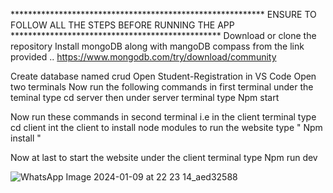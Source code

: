 ********************************************************** ENSURE TO FOLLOW ALL THE STEPS BEFORE RUNNING THE APP ************************************************
Download or clone the repository
Install mongoDB along with mangoDB compass from the link provided ..
https://www.mongodb.com/try/download/community

Create database named crud
Open Student-Registration in VS Code
Open two terminals
Now run the following commands in first terminal
 under the  teminal type cd server
 then under server terminal type Npm start

Now run these commands in second terminal i.e in the client terminal
type cd client
int the client to install node modules to run the website type " Npm install "

Now at last to start the website under the client terminal type Npm run dev


![WhatsApp Image 2024-01-09 at 22 23 14_aed32588](https://github.com/Sakuntala-Kumari/Student-Registration/assets/114383345/2e985f37-2c53-4f4e-ba87-088ea7fade83)

